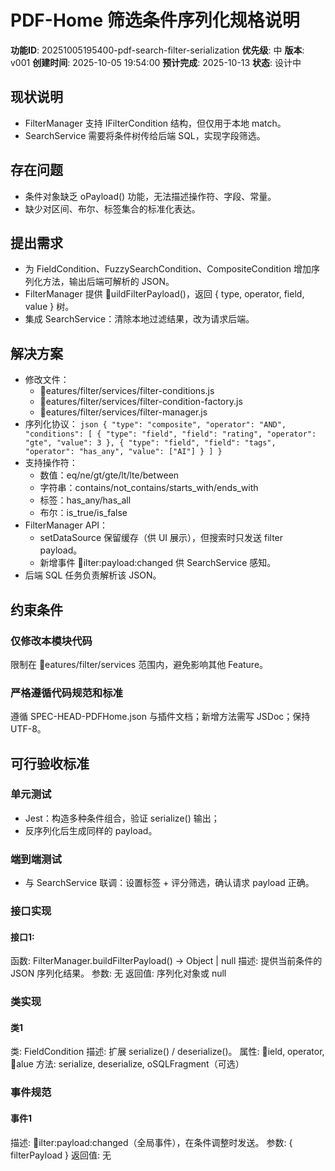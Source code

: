 ﻿# PDF-Home 筛选条件序列化规格说明

**功能ID**: 20251005195400-pdf-search-filter-serialization
**优先级**: 中
**版本**: v001
**创建时间**: 2025-10-05 19:54:00
**预计完成**: 2025-10-13
**状态**: 设计中

## 现状说明
- FilterManager 支持 IFilterCondition 结构，但仅用于本地 match。
- SearchService 需要将条件树传给后端 SQL，实现字段筛选。

## 存在问题
- 条件对象缺乏 	oPayload() 功能，无法描述操作符、字段、常量。
- 缺少对区间、布尔、标签集合的标准化表达。

## 提出需求
- 为 FieldCondition、FuzzySearchCondition、CompositeCondition 增加序列化方法，输出后端可解析的 JSON。
- FilterManager 提供 uildFilterPayload()，返回 { type, operator, field, value } 树。
- 集成 SearchService：清除本地过滤结果，改为请求后端。

## 解决方案
- 修改文件：
  - eatures/filter/services/filter-conditions.js
  - eatures/filter/services/filter-condition-factory.js
  - eatures/filter/services/filter-manager.js
- 序列化协议：
  `json
  {
    "type": "composite",
    "operator": "AND",
    "conditions": [
      { "type": "field", "field": "rating", "operator": "gte", "value": 3 },
      { "type": "field", "field": "tags", "operator": "has_any", "value": ["AI"] }
    ]
  }
  `
- 支持操作符：
  - 数值：eq/ne/gt/gte/lt/lte/between
  - 字符串：contains/not_contains/starts_with/ends_with
  - 标签：has_any/has_all
  - 布尔：is_true/is_false
- FilterManager API：
  - setDataSource 保留缓存（供 UI 展示），但搜索时只发送 filter payload。
  - 新增事件 ilter:payload:changed 供 SearchService 感知。
- 后端 SQL 任务负责解析该 JSON。

## 约束条件
### 仅修改本模块代码
限制在 eatures/filter/services 范围内，避免影响其他 Feature。

### 严格遵循代码规范和标准
遵循 SPEC-HEAD-PDFHome.json 与插件文档；新增方法需写 JSDoc；保持 UTF-8。

## 可行验收标准
### 单元测试
- Jest：构造多种条件组合，验证 serialize() 输出；
- 反序列化后生成同样的 payload。

### 端到端测试
- 与 SearchService 联调：设置标签 + 评分筛选，确认请求 payload 正确。

### 接口实现
#### 接口1:
函数: FilterManager.buildFilterPayload() -> Object | null
描述: 提供当前条件的 JSON 序列化结果。
参数: 无
返回值: 序列化对象或 null

### 类实现
#### 类1
类: FieldCondition
描述: 扩展 serialize() / deserialize()。
属性: ield, operator, alue
方法: serialize, deserialize, 	oSQLFragment（可选）

### 事件规范
#### 事件1
描述: ilter:payload:changed（全局事件），在条件调整时发送。
参数: { filterPayload }
返回值: 无
